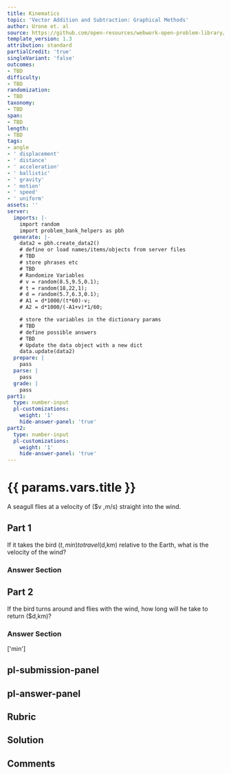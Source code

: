 ```yaml
---
title: Kinematics
topic: 'Vector Addition and Subtraction: Graphical Methods'
author: Urone et. al
source: https://github.com/open-resources/webwork-open-problem-library/tree/master/Contrib/BrockPhysics/College_Physics_Urone/3.Two_Dimensional_Kinematics/Vector_Addition_and_Subtraction_Analytical_Method/NU_U17-03-03-008.pg
template_version: 1.3
attribution: standard
partialCredit: 'true'
singleVariant: 'false'
outcomes:
- TBD
difficulty:
- TBD
randomization:
- TBD
taxonomy:
- TBD
span:
- TBD
length:
- TBD
tags:
- angle
- ' displacement'
- ' distance'
- ' acceleration'
- ' ballistic'
- ' gravity'
- ' motion'
- ' speed'
- ' uniform'
assets: ''
server:
  imports: |-
    import random
    import problem_bank_helpers as pbh
  generate: |-
    data2 = pbh.create_data2()
    # define or load names/items/objects from server files
    # TBD
    # store phrases etc
    # TBD
    # Randomize Variables
    # v = random(8.5,9.5,0.1);
    # t = random(18,22,1);
    # d = random(5.7,6.3,0.1);
    # A1 = d*1000/(t*60)-v;
    # A2 = d*1000/(-A1+v)*1/60;

    # store the variables in the dictionary params
    # TBD
    # define possible answers
    # TBD
    # Update the data object with a new dict
    data.update(data2)
  prepare: |
    pass
  parse: |
    pass
  grade: |
    pass
part1:
  type: number-input
  pl-customizations:
    weight: '1'
    hide-answer-panel: 'true'
part2:
  type: number-input
  pl-customizations:
    weight: '1'
    hide-answer-panel: 'true'
---
```


# {{ params.vars.title }} 


A seagull flies at a velocity of ($v ,m/s) straight into the wind.

## Part 1 
If it takes the bird ($t ,min) to travel ($d,km) relative to the Earth, what is the velocity of the wind? 


 ### Answer Section

## Part 2 
If the bird turns around and flies with the wind, how long will he take to return ($d,km)? 


 ### Answer Section
['min']

## pl-submission-panel 


## pl-answer-panel 


## Rubric 


## Solution 


## Comments 


